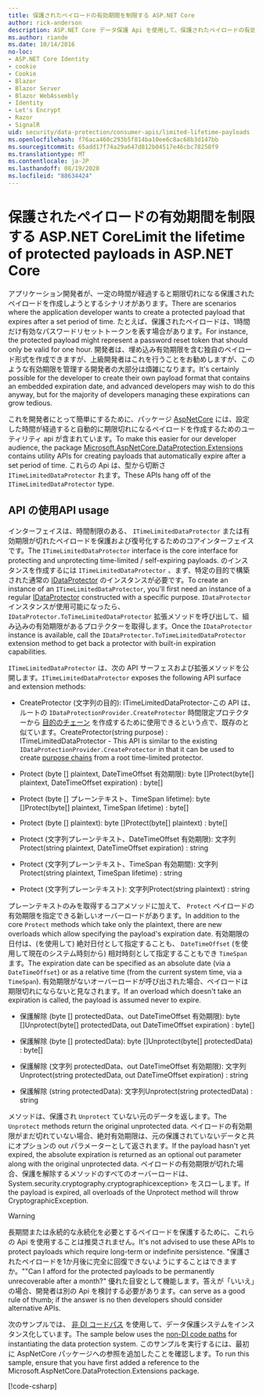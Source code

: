 ```yaml
---
title: 保護されたペイロードの有効期間を制限する ASP.NET Core
author: rick-anderson
description: ASP.NET Core データ保護 Api を使用して、保護されたペイロードの有効期間を制限する方法について説明します。
ms.author: riande
ms.date: 10/14/2016
no-loc:
- ASP.NET Core Identity
- cookie
- Cookie
- Blazor
- Blazor Server
- Blazor WebAssembly
- Identity
- Let's Encrypt
- Razor
- SignalR
uid: security/data-protection/consumer-apis/limited-lifetime-payloads
ms.openlocfilehash: f76aca460c293b5f814ba10ee6c8ac68b3d147bb
ms.sourcegitcommit: 65add17f74a29a647d812b04517e46cbc78258f9
ms.translationtype: MT
ms.contentlocale: ja-JP
ms.lasthandoff: 08/19/2020
ms.locfileid: "88634424"
---
```

# <a name="limit-the-lifetime-of-protected-payloads-in-aspnet-core"></a><span data-ttu-id="37846-103">保護されたペイロードの有効期間を制限する ASP.NET Core</span><span class="sxs-lookup"><span data-stu-id="37846-103">Limit the lifetime of protected payloads in ASP.NET Core</span></span>

<span data-ttu-id="37846-104">アプリケーション開発者が、一定の時間が経過すると期限切れになる保護されたペイロードを作成しようとするシナリオがあります。</span><span class="sxs-lookup"><span data-stu-id="37846-104">There are scenarios where the application developer wants to create a protected payload that expires after a set period of time.</span></span> <span data-ttu-id="37846-105">たとえば、保護されたペイロードは、1時間だけ有効なパスワードリセットトークンを表す場合があります。</span><span class="sxs-lookup"><span data-stu-id="37846-105">For instance, the protected payload might represent a password reset token that should only be valid for one hour.</span></span> <span data-ttu-id="37846-106">開発者は、埋め込み有効期限を含む独自のペイロード形式を作成できますが、上級開発者はこれを行うことをお勧めしますが、このような有効期限を管理する開発者の大部分は煩雑になります。</span><span class="sxs-lookup"><span data-stu-id="37846-106">It's certainly possible for the developer to create their own payload format that contains an embedded expiration date, and advanced developers may wish to do this anyway, but for the majority of developers managing these expirations can grow tedious.</span></span>

<span data-ttu-id="37846-107">これを開発者にとって簡単にするために、パッケージ [AspNetCore](https://www.nuget.org/packages/Microsoft.AspNetCore.DataProtection.Extensions/) には、設定した時間が経過すると自動的に期限切れになるペイロードを作成するためのユーティリティ api が含まれています。</span><span class="sxs-lookup"><span data-stu-id="37846-107">To make this easier for our developer audience, the package [Microsoft.AspNetCore.DataProtection.Extensions](https://www.nuget.org/packages/Microsoft.AspNetCore.DataProtection.Extensions/) contains utility APIs for creating payloads that automatically expire after a set period of time.</span></span> <span data-ttu-id="37846-108">これらの Api は、型から切断さ `ITimeLimitedDataProtector` れます。</span><span class="sxs-lookup"><span data-stu-id="37846-108">These APIs hang off of the `ITimeLimitedDataProtector` type.</span></span>

## <a name="api-usage"></a><span data-ttu-id="37846-109">API の使用</span><span class="sxs-lookup"><span data-stu-id="37846-109">API usage</span></span>

<span data-ttu-id="37846-110">インターフェイスは、時間制限のある、 `ITimeLimitedDataProtector` または有効期限が切れたペイロードを保護および復号化するためのコアインターフェイスです。</span><span class="sxs-lookup"><span data-stu-id="37846-110">The `ITimeLimitedDataProtector` interface is the core interface for protecting and unprotecting time-limited / self-expiring payloads.</span></span> <span data-ttu-id="37846-111">のインスタンスを作成するには `ITimeLimitedDataProtector` 、まず、特定の目的で構築された通常の [IDataProtector](xref:security/data-protection/consumer-apis/overview) のインスタンスが必要です。</span><span class="sxs-lookup"><span data-stu-id="37846-111">To create an instance of an `ITimeLimitedDataProtector`, you'll first need an instance of a regular [IDataProtector](xref:security/data-protection/consumer-apis/overview) constructed with a specific purpose.</span></span> <span data-ttu-id="37846-112">`IDataProtector`インスタンスが使用可能になったら、 `IDataProtector.ToTimeLimitedDataProtector` 拡張メソッドを呼び出して、組み込みの有効期限があるプロテクターを取得します。</span><span class="sxs-lookup"><span data-stu-id="37846-112">Once the `IDataProtector` instance is available, call the `IDataProtector.ToTimeLimitedDataProtector` extension method to get back a protector with built-in expiration capabilities.</span></span>

<span data-ttu-id="37846-113">`ITimeLimitedDataProtector` は、次の API サーフェスおよび拡張メソッドを公開します。</span><span class="sxs-lookup"><span data-stu-id="37846-113">`ITimeLimitedDataProtector` exposes the following API surface and extension methods:</span></span>

* <span data-ttu-id="37846-114">CreateProtector (文字列の目的): ITimeLimitedDataProtector-この API は、ルートの `IDataProtectionProvider.CreateProtector` 時間限定プロテクターから [目的のチェーン](xref:security/data-protection/consumer-apis/purpose-strings) を作成するために使用できるという点で、既存のと似ています。</span><span class="sxs-lookup"><span data-stu-id="37846-114">CreateProtector(string purpose) : ITimeLimitedDataProtector - This API is similar to the existing `IDataProtectionProvider.CreateProtector` in that it can be used to create [purpose chains](xref:security/data-protection/consumer-apis/purpose-strings) from a root time-limited protector.</span></span>

* <span data-ttu-id="37846-115">Protect (byte [] plaintext, DateTimeOffset 有効期限): byte []</span><span class="sxs-lookup"><span data-stu-id="37846-115">Protect(byte[] plaintext, DateTimeOffset expiration) : byte[]</span></span>

* <span data-ttu-id="37846-116">Protect (byte [] プレーンテキスト、TimeSpan lifetime): byte []</span><span class="sxs-lookup"><span data-stu-id="37846-116">Protect(byte[] plaintext, TimeSpan lifetime) : byte[]</span></span>

* <span data-ttu-id="37846-117">Protect (byte [] plaintext): byte []</span><span class="sxs-lookup"><span data-stu-id="37846-117">Protect(byte[] plaintext) : byte[]</span></span>

* <span data-ttu-id="37846-118">Protect (文字列プレーンテキスト、DateTimeOffset 有効期限): 文字列</span><span class="sxs-lookup"><span data-stu-id="37846-118">Protect(string plaintext, DateTimeOffset expiration) : string</span></span>

* <span data-ttu-id="37846-119">Protect (文字列プレーンテキスト、TimeSpan 有効期間): 文字列</span><span class="sxs-lookup"><span data-stu-id="37846-119">Protect(string plaintext, TimeSpan lifetime) : string</span></span>

* <span data-ttu-id="37846-120">Protect (文字列プレーンテキスト): 文字列</span><span class="sxs-lookup"><span data-stu-id="37846-120">Protect(string plaintext) : string</span></span>

<span data-ttu-id="37846-121">プレーンテキストのみを取得するコアメソッドに加えて、 `Protect` ペイロードの有効期限を指定できる新しいオーバーロードがあります。</span><span class="sxs-lookup"><span data-stu-id="37846-121">In addition to the core `Protect` methods which take only the plaintext, there are new overloads which allow specifying the payload's expiration date.</span></span> <span data-ttu-id="37846-122">有効期限の日付は、(を使用して) 絶対日付として指定することも、 `DateTimeOffset` (を使用して現在のシステム時刻から) 相対時刻として指定することもでき `TimeSpan` ます。</span><span class="sxs-lookup"><span data-stu-id="37846-122">The expiration date can be specified as an absolute date (via a `DateTimeOffset`) or as a relative time (from the current system time, via a `TimeSpan`).</span></span> <span data-ttu-id="37846-123">有効期限がないオーバーロードが呼び出された場合、ペイロードは期限切れにならないと見なされます。</span><span class="sxs-lookup"><span data-stu-id="37846-123">If an overload which doesn't take an expiration is called, the payload is assumed never to expire.</span></span>

* <span data-ttu-id="37846-124">保護解除 (byte [] protectedData、out DateTimeOffset 有効期限): byte []</span><span class="sxs-lookup"><span data-stu-id="37846-124">Unprotect(byte[] protectedData, out DateTimeOffset expiration) : byte[]</span></span>

* <span data-ttu-id="37846-125">保護解除 (byte [] protectedData): byte []</span><span class="sxs-lookup"><span data-stu-id="37846-125">Unprotect(byte[] protectedData) : byte[]</span></span>

* <span data-ttu-id="37846-126">保護解除 (文字列 protectedData、out DateTimeOffset 有効期限): 文字列</span><span class="sxs-lookup"><span data-stu-id="37846-126">Unprotect(string protectedData, out DateTimeOffset expiration) : string</span></span>

* <span data-ttu-id="37846-127">保護解除 (string protectedData): 文字列</span><span class="sxs-lookup"><span data-stu-id="37846-127">Unprotect(string protectedData) : string</span></span>

<span data-ttu-id="37846-128">メソッドは、保護され `Unprotect` ていない元のデータを返します。</span><span class="sxs-lookup"><span data-stu-id="37846-128">The `Unprotect` methods return the original unprotected data.</span></span> <span data-ttu-id="37846-129">ペイロードの有効期限がまだ切れていない場合、絶対有効期限は、元の保護されていないデータと共にオプションの out パラメーターとして返されます。</span><span class="sxs-lookup"><span data-stu-id="37846-129">If the payload hasn't yet expired, the absolute expiration is returned as an optional out parameter along with the original unprotected data.</span></span> <span data-ttu-id="37846-130">ペイロードの有効期限が切れた場合、保護を解除するメソッドのすべてのオーバーロードは、System.security.cryptography.cryptographicexception> をスローします。</span><span class="sxs-lookup"><span data-stu-id="37846-130">If the payload is expired, all overloads of the Unprotect method will throw CryptographicException.</span></span>

>[!WARNING]
> <span data-ttu-id="37846-131">長期間または永続的な永続化を必要とするペイロードを保護するために、これらの Api を使用することは推奨されません。</span><span class="sxs-lookup"><span data-stu-id="37846-131">It's not advised to use these APIs to protect payloads which require long-term or indefinite persistence.</span></span> <span data-ttu-id="37846-132">"保護されたペイロードを1か月後に完全に回復できないようにすることはできますか。"</span><span class="sxs-lookup"><span data-stu-id="37846-132">"Can I afford for the protected payloads to be permanently unrecoverable after a month?"</span></span> <span data-ttu-id="37846-133">優れた目安として機能します。答えが「いいえ」の場合、開発者は別の Api を検討する必要があります。</span><span class="sxs-lookup"><span data-stu-id="37846-133">can serve as a good rule of thumb; if the answer is no then developers should consider alternative APIs.</span></span>

<span data-ttu-id="37846-134">次のサンプルでは、 [非 DI コードパス](xref:security/data-protection/configuration/non-di-scenarios) を使用して、データ保護システムをインスタンス化しています。</span><span class="sxs-lookup"><span data-stu-id="37846-134">The sample below uses the [non-DI code paths](xref:security/data-protection/configuration/non-di-scenarios) for instantiating the data protection system.</span></span> <span data-ttu-id="37846-135">このサンプルを実行するには、最初に AspNetCore パッケージへの参照を追加したことを確認します。</span><span class="sxs-lookup"><span data-stu-id="37846-135">To run this sample, ensure that you have first added a reference to the Microsoft.AspNetCore.DataProtection.Extensions package.</span></span>

[!code-csharp[](limited-lifetime-payloads/samples/limitedlifetimepayloads.cs)]
